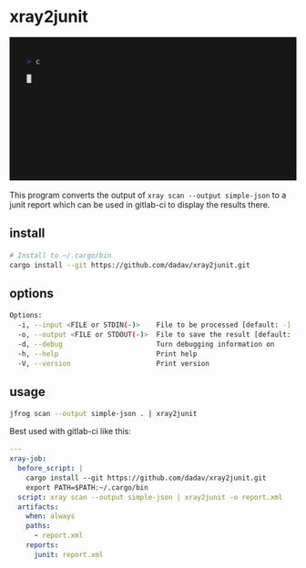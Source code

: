 # xray2junit

<img alt="xray2junit demo" src="header.gif" width="600" />

This program converts the output of `xray scan --output simple-json` to
a junit report which can be used in gitlab-ci to display the results there.

## install

```bash
# Install to ~/.cargo/bin
cargo install --git https://github.com/dadav/xray2junit.git
```

## options

```bash
Options:
  -i, --input <FILE or STDIN(-)>    File to be processed [default: -]
  -o, --output <FILE or STDOUT(-)>  File to save the result [default: -]
  -d, --debug                       Turn debugging information on
  -h, --help                        Print help
  -V, --version                     Print version
```

## usage

```bash
jfrog scan --output simple-json . | xray2junit
```

Best used with gitlab-ci like this:

```yaml
---
xray-job:
  before_script: |
    cargo install --git https://github.com/dadav/xray2junit.git
    export PATH=$PATH:~/.cargo/bin
  script: xray scan --output simple-json | xray2junit -o report.xml
  artifacts:
    when: always
    paths:
      - report.xml
    reports:
      junit: report.xml
```
